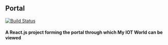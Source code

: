 ## Portal
[![Build Status](https://cloud.drone.io/api/badges/iot-my-world/brain/status.svg)](https://cloud.drone.io/iot-my-world/brain)
#### A React.js project forming the portal through which My IOT World can be viewed
